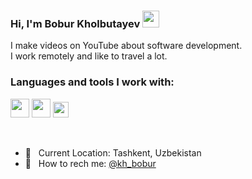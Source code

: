### Hi, I'm Bobur Kholbutayev <img src="https://media.giphy.com/media/hvRJCLFzcasrR4ia7z/giphy.gif" width="27px">

I make videos on YouTube about software development. <br/>
I work remotely and like to travel a lot.  


### Languages and tools I work with: 

<code><img src="https://i.pinimg.com/originals/97/cf/2c/97cf2ccd659ef9b00dd0aa15137130ec.png" height="30px"></code>
<code><img src="https://upload.wikimedia.org/wikipedia/commons/thumb/7/7d/Microsoft_.NET_logo.svg/1200px-Microsoft_.NET_logo.svg.png" height="30px"></code>
<code><img src="https://w7.pngwing.com/pngs/423/333/png-transparent-mysql-logo-database-join-table-blue-furniture-text.png" height="25px"></code>

<br/>

- 📍 &nbsp; Current Location: Tashkent, Uzbekistan
- 📧 &nbsp; How to rech me: [@kh_bobur](https://t.me/Kh_Bobur1)
